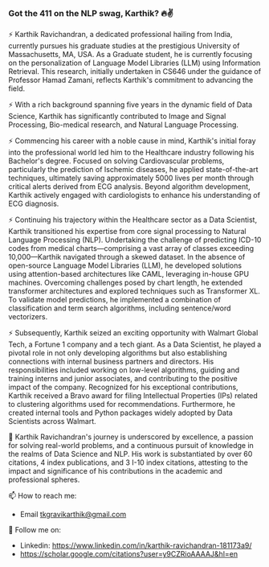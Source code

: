 ### Got the 411 on the NLP swag, Karthik? 🔥✌️

<!--
**karthikRavichandran/karthikRavichandran** is a ✨ _special_ ✨ repository because its `README.md` (this file) appears on your GitHub profile.

Here are some ideas to get you started:

- 🔭 I’m currently working on ...
- 🌱 I’m currently learning ...
- 👯 I’m looking to collaborate on ...
- 🤔 I’m looking for help with ...
- 💬 Ask me about ...
- 📫 How to reach me: ...
- 😄 Pronouns: ...
- ⚡ Fun fact: ...
-->

⚡ Karthik Ravichandran, a dedicated professional hailing from India, currently pursues his graduate studies at the prestigious University of Massachusetts, MA, USA. As a Graduate student, he is currently focusing on the personalization of Language Model Libraries (LLM) using Information Retrieval. This research, initially undertaken in CS646 under the guidance of Professor Hamad Zamani, reflects Karthik's commitment to advancing the field.

⚡ With a rich background spanning five years in the dynamic field of Data Science, Karthik has significantly contributed to Image and Signal Processing, Bio-medical research, and Natural Language Processing.

⚡ Commencing his career with a noble cause in mind, Karthik's initial foray into the professional world led him to the Healthcare industry following his Bachelor's degree. Focused on solving Cardiovascular problems, particularly the prediction of Ischemic diseases, he applied state-of-the-art techniques, ultimately saving approximately 5000 lives per month through critical alerts derived from ECG analysis. Beyond algorithm development, Karthik actively engaged with cardiologists to enhance his understanding of ECG diagnosis.

⚡ Continuing his trajectory within the Healthcare sector as a Data Scientist, Karthik transitioned his expertise from core signal processing to Natural Language Processing (NLP). Undertaking the challenge of predicting ICD-10 codes from medical charts—comprising a vast array of classes exceeding 10,000—Karthik navigated through a skewed dataset. In the absence of open-source Language Model Libraries (LLM), he developed solutions using attention-based architectures like CAML, leveraging in-house GPU machines. Overcoming challenges posed by chart length, he extended transformer architectures and explored techniques such as Transformer XL. To validate model predictions, he implemented a combination of classification and term search algorithms, including sentence/word vectorizers.

⚡ Subsequently, Karthik seized an exciting opportunity with Walmart Global Tech, a Fortune 1 company and a tech giant. As a Data Scientist, he played a pivotal role in not only developing algorithms but also establishing connections with internal business partners and directors. His responsibilities included working on low-level algorithms, guiding and training interns and junior associates, and contributing to the positive impact of the company. Recognized for his exceptional contributions, Karthik received a Bravo award for filing Intellectual Properties (IPs) related to clustering algorithms used for recommendations. Furthermore, he created internal tools and Python packages widely adopted by Data Scientists across Walmart.

🔭 Karthik Ravichandran's journey is underscored by excellence, a passion for solving real-world problems, and a continuous pursuit of knowledge in the realms of Data Science and NLP. His work is substantiated by over 60 citations, 4 index publications, and 3 I-10 index citations, attesting to the impact and significance of his contributions in the academic and professional spheres.

📫 How to reach me: 
  - Email tkgravikarthik@gmail.com
    
👯 Follow me on: 
  - Linkedin: https://www.linkedin.com/in/karthik-ravichandran-181173a9/
  - https://scholar.google.com/citations?user=y9CZRioAAAAJ&hl=en

